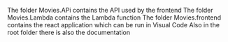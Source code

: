 The folder Movies.APi contains the API used by the frontend
The folder Movies.Lambda contains the Lambda function
The folder Movies.frontend contains the react application which can be run in Visual Code
Also in the root folder there is also the documentation 
